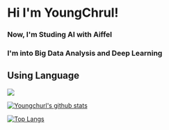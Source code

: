 # Hi I'm YoungChrul!     
### Now, I'm Studing AI with Aiffel     
### I'm into Big Data Analysis and Deep Learning    


  
## Using Language   
![](https://img.shields.io/badge/%20-python%20-blue)   

[![Youngchurl's github stats](https://github-readme-stats.vercel.app/api?username=youngchurl&count_private=False&custom_title=Stats&bg_color=3,0,255,125&title_color=120&text_color=45)](https://github.com/anuraghazra/github-readme-stats)   
   
[![Top Langs](https://github-readme-stats.vercel.app/api/top-langs/?username=Youngchurl)](https://github.com/anuraghazra/github-readme-stats)

